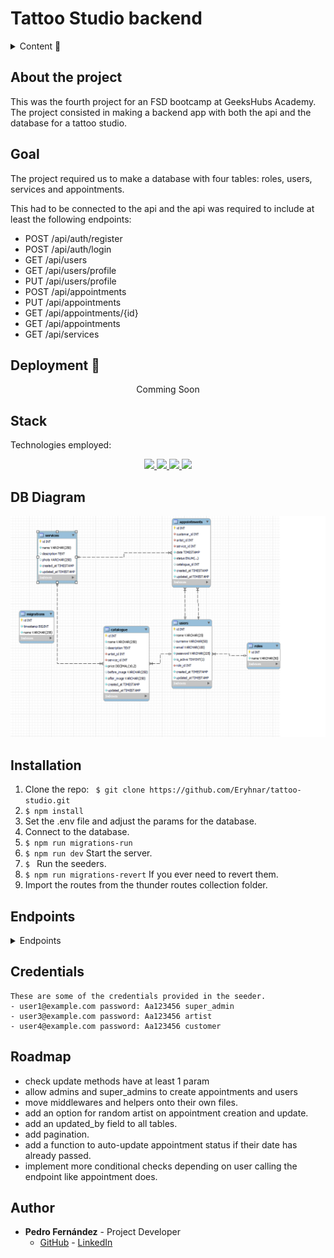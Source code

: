 # Tattoo Studio backend

<details>
  <summary>Content 📝</summary>
  <ol>
    <li><a href="#about-the-project">About the project</a></li>
    <li><a href="#goal">Goal</a></li>
    <li><a href="#deployment-🚀">Deployment</a></li>
    <li><a href="#stack">Stack</a></li>
    <li><a href="#db-diagram">DB Diagram</a></li>
    <li><a href="#local-installation">Installation</a></li>
    <li><a href="#endpoints">Endpoints</a></li>
    <li><a href="#roadmap">Roadmap</a></li>
    <li><a href="#author">Authort</a></li>
  </ol>
</details>

## About the project
This was the fourth project for an FSD bootcamp at GeeksHubs Academy. The project consisted in making a backend app with both the api and the database for a tattoo studio.    

## Goal
The project required us to make a database with four tables: roles, users, services and appointments. 

This had to be connected to the api and the api was required to include at least the following endpoints: 

- POST /api/auth/register 
- POST /api/auth/login
- GET /api/users
- GET /api/users/profile
- PUT /api/users/profile
- POST /api/appointments
- PUT /api/appointments
- GET /api/appointments/{id}
- GET /api/appointments
- GET /api/services

## Deployment 🚀
<div align="center">
    Comming Soon
</div>

## Stack
Technologies employed:
<div align="center">
<a href="https://www.mysql.com/">
    <img src= "https://img.shields.io/badge/MySQL-00000F?style=for-the-badge&logo=mysql&logoColor=white"/>
</a>
<a href="https://www.expressjs.com/">
    <img src= "https://img.shields.io/badge/express.js-%23404d59.svg?style=for-the-badge&logo=express&logoColor=%2361DAFB"/>
</a>
<a href="https://nodejs.org/es/">
    <img src= "https://img.shields.io/badge/node.js-026E00?style=for-the-badge&logo=node.js&logoColor=white"/>
</a>
<a href="https://www.typescriptlang.org/">
    <img src= "https://img.shields.io/badge/TypeScript-007ACC?style=for-the-badge&logo=typescript&logoColor=white"/>
</a>
 </div>


## DB Diagram
!['imagen-db'](./img/tattoo_studio_relations.PNG)

## Installation
1. Clone the repo: ` $ git clone https://github.com/Eryhnar/tattoo-studio.git`
2. ` $ npm install `
3. Set the .env file and adjust the params for the database.
4. Connect to the database.
5. ``` $ npm run migrations-run ``` 
6. ``` $ npm run dev ``` Start the server.
7. ``` $  ``` Run the seeders.
8. ``` $ npm run migrations-revert ``` If you ever need to revert them.
9. Import the routes from the thunder routes collection folder.

## Endpoints
<details>
<summary>Endpoints</summary>
    

- AUTH
    - register

            POST http://localhost:4000/api/register
        body:
        ``` js
            {
                "name": "David", 
                "surname": "surname",
                "email": "david@david.com", 
                "password": "princes"
            }
        ```
        name: single word name with no numbers
        surname: single word name with no numbers
        email: something@something.domain
        password: minimum one capital letter, one lowercase and a number. Length 8-14.

    - login

            POST http://localhost:4000/api/login  
        body:
        ``` js
            {
                "email": "david@david.com",
                "password": "princes"
            }
        ```
        email: something@something.domain
        password: minimum one capital letter, one lowercase and a number. Length 8-14.
- ROLES
    - getRoles

            GET http://localhost:4000/api/roles
- USERS
    - getProfile

            GET http://localhost:4000/api/users/profile  
        auth:
        ``` js
            token
        ```
    - updateProfile

            POST http://localhost:4000/api/users/profile  
        auth:
        ``` js
            token
        ```
        body:
        ``` js
            {
                "email": "optional",
                "name": "optional",
                "surname": "optional"
            }
        ```
        You may include 1-3 of the fields.
        name: single word name with no numbers
        surname: single word name with no numbers
        email: something@something.domain

    ### Update User Password

**Endpoint:** `/api/users/profile/password`

**Method:** `PUT`

**Description:** This endpoint allows a user to update their password.

**Headers:**

- `Authorization`: Bearer token for authenticating the user. This should be included in all requests to this endpoint.

**Example Headers:**

```json
{
    "Authorization": "Bearer your_token_here"
}
```

**Request Body:**

- `oldPassword`: The user's current password.
- `newPassword`: The user's new password.
- `newPasswordRepeat`: Confirmation of the user's new password.

**Responses:**

- `200 OK`: The password was successfully updated. Returns a success message.
- `400 Bad Request`: The new passwords do not match or the old password is incorrect. Returns an error message.
- `500 Internal Server Error`: An error occurred on the server while trying to update the password. Returns an error message.

**Example Request:**

```json
{
    "oldPassword": "oldPassword123",
    "newPassword": "newPassword123",
    "newPasswordRepeat": "newPassword123"
}
```
**Example Response:** 
```json
{
    "success": true,
    "message": "User password updated successfully"
}
```

### Deactivate User

**Endpoint:** `/api/users/profile/delete`

**Method:** `DELETE`

**Description:** This endpoint allows a user to deactivate their account. Once deactivated, the user's account will no longer be active.

**Headers:**

- `Authorization`: Bearer token for authenticating the user. This should be included in all requests to this endpoint.

**Request Body:**

- `password`: The user's current password.

**Responses:**

- `200 OK`: The account was successfully deactivated. Returns a success message.
- `400 Bad Request`: The provided password is incorrect. Returns an error message.
- `404 Not Found`: The user was not found. This should be redundant and not trigger. Returns an error message.
- `500 Internal Server Error`: An error occurred on the server while trying to deactivate the account. Returns an error message.

**Example Request:**

```json
{
    "Authorization": "Bearer your_token_here"
}
```
### UPDATE USER BY ID

**Endpoint:** `/api/users/:id`

**Method:** `PUT`

**Description:** This endpoint allows a super admin to update a user.

**Headers:**

- `Authorization`: Bearer token for authenticating the super admin. This should be included in all requests to this endpoint.

**URL Parameters:**

- `id`: The ID of the user to be updated.

**Responses:**

- `200 OK`: The request was successful. 
- `401 Unauthorized`: The user is not authenticated or not a super admin. Returns an error message.
- `500 Internal Server Error`: An error occurred on the server while trying to update the user. Returns an error message.

**Example Request:**

```json
{
    "Authorization": "Bearer your_token_here"
}
```
### Delete User by ID

**Endpoint:** `/api/users/:id`

**Method:** `DELETE`

**Description:** This endpoint allows a super admin to delete a user by their ID.

**Headers:**

- `Authorization`: Bearer token for authenticating the super admin. This should be included in all requests to this endpoint.

**URL Parameters:**

- `id`: The ID of the user to be deleted.

**Responses:**

- `200 OK`: The user was successfully deleted. Returns a success message.
- `404 Not Found`: The user with the specified ID was not found. Returns an error message.
- `401 Unauthorized`: The user is not authenticated or not a super admin. Returns an error message.
- `500 Internal Server Error`: An error occurred on the server while trying to delete the user. Returns an error message.

**Example Request:**

```json
{
    "Authorization": "Bearer your_token_here"
}
```
### Get All Users with Optional Filters

**Endpoint:** `/api/users`

**Method:** `GET`

**Description:** This endpoint allows a super admin to retrieve users. Optional query parameters can be provided to filter the users by name and email.

**Headers:**

- `Authorization`: Bearer token for authenticating the super admin. This should be included in all requests to this endpoint.

**Query Parameters:**

- `name`: (Optional) A string to filter users by name.
- `email`: (Optional) A string to filter users by email.

**Responses:**

- `200 OK`: The request was successful. Returns a list of all users that match the provided filters.
- `401 Unauthorized`: The user is not authenticated or not a super admin. Returns an error message.
- `500 Internal Server Error`: An error occurred on the server while trying to retrieve the users. Returns an error message.

**Example Request:**

```json
{
    "Authorization": "Bearer your_token_here"
}
```
### Create a Service

**Endpoint:** `/api/services`

**Method:** `POST`

**Description:** This endpoint allows an authenticated user to create a new service.

**Headers:**

- `Authorization`: Bearer token for authenticating the user. This should be included in all requests to this endpoint.

**Request Body:**

- `name`: The name of the service. This is a required field.
- `description`: (Optional) A description of the service.
- `photo`: (Optional) A URL to a photo of the service.

**Responses:**

- `201 Created`: The service was successfully created. Returns a success message.
- `400 Bad Request`: The service name already exists or the name was not provided. Returns an error message.
- `500 Internal Server Error`: An error occurred on the server while trying to create the service. Returns an error message.

**Example Request:**

```json
{
    "Authorization": "Bearer your_token_here"
}
```
### Get All Services

**Endpoint:** `/api/services`

**Method:** `GET`

**Description:** This endpoint retrieves all services.

**Responses:**

- `200 OK`: The request was successful. Returns a list of all services.
- `404 Not Found`: No services were found. Returns an error message.
- `500 Internal Server Error`: An error occurred on the server while trying to retrieve the services. Returns an error message.

### Update a Service

**Endpoint:** `/api/services/:id`

**Method:** `PUT`

**Description:** This endpoint allows an authenticated user to update an existing service.

**Headers:**

- `Authorization`: Bearer token for authenticating the user. This should be included in all requests to this endpoint.

**URL Parameters:**

- `id`: The ID of the service to be updated.

**Request Body:**

- `name`: (Optional) The new name of the service.
- `description`: (Optional) The new description of the service.
- `photo`: (Optional) The new URL to a photo of the service.

**Responses:**

- `200 OK`: The service was successfully updated. Returns a success message.
- `404 Not Found`: The service with the specified ID was not found. Returns an error message.
- `500 Internal Server Error`: An error occurred on the server while trying to update the service. Returns an error message.

**Example Request:**

```json
{
    "Authorization": "Bearer your_token_here"
}
```

### Delete a Service

**Endpoint:** `/api/services/:id`

**Method:** `DELETE`

**Description:** This endpoint allows an authenticated user to delete an existing service.

**Headers:**

- `Authorization`: Bearer token for authenticating the user. This should be included in all requests to this endpoint.

**URL Parameters:**

- `id`: The ID of the service to be deleted.

**Responses:**

- `200 OK`: The service was successfully deleted. Returns a success message.
- `404 Not Found`: The service with the specified ID was not found. Returns an error message.
- `500 Internal Server Error`: An error occurred on the server while trying to delete the service. Returns an error message.

**Example Request:**

```json
{
    "Authorization": "Bearer your_token_here"
}
```
### Create a Catalogue Entry

**Endpoint:** `/api/catalogue`

**Method:** `POST`

**Description:** This endpoint allows an authenticated user to create a new catalogue entry.

**Headers:**

- `Authorization`: Bearer token for authenticating the user. This should be included in all requests to this endpoint.

**Request Body:**

- `name`: The name of the catalogue entry. This is a required field.
- `description`: (Optional) A description of the catalogue entry.
- `artistId`: The ID of the artist. This is a required field.
- `serviceId`: The ID of the service. This is a required field.
- `price`: The price of the catalogue entry. This is a required field.
- `beforeImage`: (Optional) A URL to a before image of the catalogue entry.
- `afterImage`: A URL to an after image of the catalogue entry. This is a required field.

**Responses:**

- `201 Created`: The catalogue entry was successfully created. Returns a success message and the created catalogue entry.
- `400 Bad Request`: The request body is missing required fields or contains invalid data. Returns an error message.
- `404 Not Found`: The artist or service with the specified ID was not found. Returns an error message.
- `500 Internal Server Error`: An error occurred on the server while trying to create the catalogue entry. Returns an error message.

**Example Request:**

```json
header auth
{
    "Authorization": "Bearer your_token_here"
}
body
{
    "name": "Catalogue Entry Name",
    "description": "Catalogue Entry Description",
    "artistId": 1,
    "serviceId": 1,
    "price": 100,
    "beforeImage": "http://example.com/before_image.jpg",
    "afterImage": "http://example.com/after_image.jpg"
}
```
### Update a Catalogue Entry

**Endpoint:** `/api/catalogue/:id`

**Method:** `PUT`

**Description:** This endpoint allows an authenticated user to update an existing catalogue entry.

**Headers:**

- `Authorization`: Bearer token for authenticating the user. This should be included in all requests to this endpoint.

**URL Parameters:**

- `id`: The ID of the catalogue entry to be updated.

**Request Body:**

- `name`: (Optional) The new name of the catalogue entry.
- `description`: (Optional) The new description of the catalogue entry.
- `artistId`: (Optional) The new ID of the artist.
- `serviceId`: (Optional) The new ID of the service.
- `price`: (Optional) The new price of the catalogue entry.
- `beforeImage`: (Optional) The new URL to a before image of the catalogue entry.
- `afterImage`: (Optional) The new URL to an after image of the catalogue entry.

**Responses:**

- `200 OK`: The catalogue entry was successfully updated. Returns a success message.
- `400 Bad Request`: The request body is missing required fields or contains invalid data. Returns an error message.
- `404 Not Found`: The catalogue entry, artist, or service with the specified ID was not found. Returns an error message.
- `500 Internal Server Error`: An error occurred on the server while trying to update the catalogue entry. Returns an error message.

**Example Request:**

```json
header auth
{
    "Authorization": "Bearer your_token_here"
}
body
{
    "name": "New Catalogue Entry Name",
    "description": "New Catalogue Entry Description",
    "artistId": 2,
    "serviceId": 2,
    "price": 200,
    "beforeImage": "http://example.com/new_before_image.jpg",
    "afterImage": "http://example.com/new_after_image.jpg"
}
```
### Delete a Catalogue Entry

**Endpoint:** `/api/catalogue/:id`

**Method:** `DELETE`

**Description:** This endpoint allows an authenticated user to delete an existing catalogue entry.

**Headers:**

- `Authorization`: Bearer token for authenticating the user. This should be included in all requests to this endpoint.

**URL Parameters:**

- `id`: The ID of the catalogue entry to be deleted.

**Responses:**

- `200 OK`: The catalogue entry was successfully deleted. Returns a success message and the deleted catalogue entry.
- `400 Bad Request`: The provided ID is invalid. Returns an error message.
- `404 Not Found`: The catalogue entry with the specified ID was not found. Returns an error message.
- `500 Internal Server Error`: An error occurred on the server while trying to delete the catalogue entry. Returns an error message.

**Example Request:**

```json
header auth
{
    "Authorization": "Bearer your_token_here"
}
body
{
    "success": true,
    "message": "Catalogue entry deleted successfully",
    "data": {
        "id": 1,
        "name": "Catalogue Entry Name",
        "description": "Catalogue Entry Description",
        "artistId": 1,
        "serviceId": 1,
        "price": 100,
        "beforeImage": "http://example.com/before_image.jpg",
        "afterImage": "http://example.com/after_image.jpg"
    }
}
```

### Get Catalogue Entries

**Endpoint:** `/api/catalogue`

**Method:** `GET`

**Description:** This endpoint allows users to retrieve catalogue entries. Users can filter the results by name, artist ID, service ID, artist name, and service name.

**Query Parameters:**

- `name`: (Optional) The name of the catalogue entry.
- `artistId`: (Optional) The ID of the artist.
- `serviceId`: (Optional) The ID of the service.
- `artistName`: (Optional) The name of the artist.
- `serviceName`: (Optional) The name of the service.

**Responses:**

- `200 OK`: The catalogue entries were successfully retrieved. Returns a success message and the retrieved catalogue entries.
- `500 Internal Server Error`: An error occurred on the server while trying to retrieve the catalogue entries. Returns an error message.

**Example Request:**

```http
GET /api/catalogue?name=Catalogue%20Entry%20Name&artistId=1&serviceId=1&artistName=Artist%20Name&serviceName=Service%20Name
```

### Create an Appointment

**Endpoint:** `/api/appointments`

**Method:** `POST`

**Description:** This endpoint allows an authenticated user to create a new appointment.

**Headers:**

- `Authorization`: Bearer token for authenticating the user. This should be included in all requests to this endpoint.

**Request Body:**

- `serviceId`: The ID of the service for the appointment.
- `artistId`: (Optional) The ID of the artist for the appointment. Required if the user is a customer.
- `date`: The date and time of the appointment.
- `customerId`: (Optional) The ID of the customer for the appointment. Required if the user is an artist.
- `catalogueId`: The ID of the catalogue entry for the appointment.

**Responses:**

- `201 Created`: The appointment was successfully created. Returns a success message and the created appointment.
- `400 Bad Request`: The request body is missing required fields, contains invalid data, or the artist or customer already have an appointment at the same time. Returns an error message.
- `404 Not Found`: The user, artist, service, or catalogue entry with the specified ID was not found. Returns an error message.
- `500 Internal Server Error`: An error occurred on the server while trying to create the appointment. Returns an error message.

**Example Request**

```json
header auth
{
    "Authorization": "Bearer your_token_here"
}
body
{
    "serviceId": 1,
    "artistId": 2,
    "date": "2022-12-31T23:59:59Z",
    "catalogueId": 3
}
```

### Update an Appointment

**Endpoint:** `/api/appointments/:id`

**Method:** `PUT`

**Description:** This endpoint allows an authenticated user to update an existing appointment.

**Headers:**

- `Authorization`: Bearer token for authenticating the user. This should be included in all requests to this endpoint.

**URL Parameters:**

- `id`: The ID of the appointment to be updated.

**Request Body:**

- `date`: (Optional) The new date and time of the appointment.
- `artistId`: (Optional) The new ID of the artist for the appointment.
- `serviceId`: (Optional) The new ID of the service for the appointment.
- `catalogueId`: (Optional) The new ID of the catalogue entry for the appointment.

**Responses:**

- `200 OK`: The appointment was successfully updated. Returns a success message and the updated appointment.
- `400 Bad Request`: The request body contains invalid data, the new date is in the past, or the customer or artist already have an appointment at the new time. Returns an error message.
- `403 Forbidden`: The authenticated user is not authorized to update the appointment. Returns an error message.
- `404 Not Found`: The user, artist, service, catalogue entry, or appointment with the specified ID was not found. Returns an error message.
- `500 Internal Server Error`: An error occurred on the server while trying to update the appointment. Returns an error message.

**Example Request:**

```json
header auth
{
    "Authorization": "Bearer your_token_here"
}
body
{
    "date": "2022-12-31T23:59:59Z",
    "artistId": 2,
    "serviceId": 1,
    "catalogueId": 3
}
```
### Cancel an Appointment

**Endpoint:** `/api/appointments/:id/cancel`

**Method:** `PUT`

**Description:** This endpoint allows an authenticated user to cancel an existing appointment.

**Headers:**

- `Authorization`: Bearer token for authenticating the user. This should be included in all requests to this endpoint.

**URL Parameters:**

- `id`: The ID of the appointment to be cancelled.

**Responses:**

- `200 OK`: The appointment was successfully cancelled. Returns a success message.
- `403 Forbidden`: The authenticated user is not authorized to cancel the appointment. Returns an error message.
- `404 Not Found`: The user or appointment with the specified ID was not found, or the appointment is not in the "pending" status. Returns an error message.
- `500 Internal Server Error`: An error occurred on the server while trying to cancel the appointment. Returns an error message.

**Example Request:**

```json
{
    "Authorization": "Bearer your_token_here"
}
```
### Get Appointments

**Endpoint:** `/api/appointments`

**Method:** `GET`

**Description:** This endpoint allows an authenticated user to retrieve appointments based on various filters.

**Headers:**

- `Authorization`: Bearer token for authenticating the user. This should be included in all requests to this endpoint.

**Query Parameters:**

- `date`: (Optional) The date of the appointments to retrieve.
- `serviceName`: (Optional) The name of the service of the appointments to retrieve.
- `artistName`: (Optional) The name of the artist of the appointments to retrieve.
- `customerName`: (Optional) The name of the customer of the appointments to retrieve.
- `catalogueEntry`: (Optional) The name of the catalogue entry of the appointments to retrieve.

**Responses:**

- `200 OK`: The appointments were successfully retrieved. Returns a success message and the retrieved appointments.
- `400 Bad Request`: The request query contains invalid data, such as an invalid date. Returns an error message.
- `403 Forbidden`: The authenticated user is not authorized to retrieve the appointments. Returns an error message.
- `404 Not Found`: The user, artist, service, or catalogue entry with the specified name was not found. Returns an error message.
- `500 Internal Server Error`: An error occurred on the server while trying to retrieve the appointments. Returns an error message.

**Example Request:**

```http
GET /api/appointments?date=2022-12-31&serviceName=Service%20Name&artistName=Artist%20Name&customerName=Customer%20Name&catalogueEntry=Catalogue%20Entry%20Name
```
```json
{
    "Authorization": "Bearer your_token_here"
}
```
### Get an Appointment by ID

**Endpoint:** `/api/appointments/:id`

**Method:** `GET`

**Description:** This endpoint allows an authenticated user to retrieve a specific appointment by its ID.

**Headers:**

- `Authorization`: Bearer token for authentic the user. This should be included in all requests to this endpoint.

**URL Parameters:**

- `id`: The ID of the appointment to be retrieved.

**Responses:**

- `200 OK`: The appointment was successfully retrieved. Returns a success message and the retrieved appointment.
- `404 Not Found`: The user or appointment with the specified ID was not found. Returns an error message.
- `500 Internal Server Error`: An error occurred on the server while trying to retrieve the appointment. Returns an error message.

**Example Request:**

```http
GET /api/appointments/1
```
```json
{
    "Authorization": "Bearer your_token_here"
}
```

### Delete an Appointment by ID

**Endpoint:** `/api/appointments/:id`

**Method:** `DELETE`

**Description:** This endpoint allows an authenticated user to delete a specific appointment by its ID.

**Headers:**

- `Authorization`: Bearer token for authentic the user. This should be included in all requests to this endpoint.

**URL Parameters:**

- `id`: The ID of the appointment to be deleted.

**Responses:**

- `200 OK`: The appointment was successfully deleted. Returns a success message.
- `403 Forbidden`: The authenticated user is not authorized to delete the appointment. Returns an error message.
- `404 Not Found`: The user or appointment with the specified ID was not found. Returns an error message.
- `500 Internal Server Error`: An error occurred on the server while trying to delete the appointment. Returns an error message.

**Example Request:**

```http
DELETE /api/appointments/1
```
```json
{
    "Authorization": "Bearer your_token_here"
}
```


</details>

## Credentials
    These are some of the credentials provided in the seeder.
    - user1@example.com password: Aa123456 super_admin
    - user3@example.com password: Aa123456 artist
    - user4@example.com password: Aa123456 customer

## Roadmap
- check update methods have at least 1 param
- allow admins and super_admins to create appointments and users
- move middlewares and helpers onto their own files.
- add an option for random artist on appointment creation and update.
- add an updated_by field to all tables.
- add pagination.
- add a function to auto-update appointment status if their date has already passed.
- implement more conditional checks depending on user calling the endpoint like appointment does.

## Author 

- **Pedro Fernández** - Project Developer
  - [GitHub](https://github.com/Eryhnar) - [LinkedIn](https://www.linkedin.com/in/pedro-fernandez-bel-68a2b9155/)